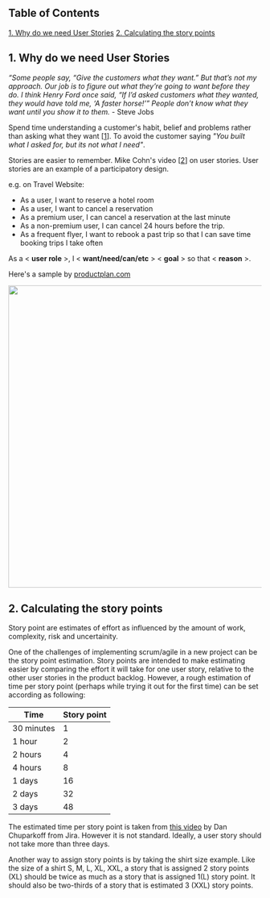 

## Table of Contents
[1. Why do we need User Stories]()
[2. Calculating the story points]()

## 1. Why do we need User Stories
_“Some people say, “Give the customers what they want.” But that’s not my approach. Our job is to figure out what they’re going to want before they do. I think Henry Ford once said, “If I’d asked customers what they wanted, they would have told me, ‘A faster horse!’” People don’t know what they want until you show it to them._ - Steve Jobs

Spend time understanding a customer's habit, belief and problems rather than asking what they want [[1](https://productcoalition.com/dont-ask-users-what-they-want-8a842bce274b)]. To avoid the customer saying _"You built what I asked for, but its not what I need"_.  

Stories are easier to remember. 
Mike Cohn's video [[2](https://www.youtube.com/watch?v=6q5-cVeNjCE)] on user stories. 
User stories are an example of a participatory design.

e.g.  on Travel Website:
- As a user, I want to reserve a hotel room
- As a user, I want to cancel a reservation
- As a premium user, I can cancel a reservation at the last minute
- As a non-premium user, I can cancel 24 hours before the trip.  
- As a frequent flyer, I want to rebook a past trip so that I can save time booking trips I take often

As a < __user role__ >, I < __want/need/can/etc__ > < __goal__ > so that < __reason__ >.

Here's a sample by [productplan.com](https://www.productplan.com)

<img src = "https://www.productplan.com/uploads/2019/01/user-story-1024x536.png" width= 600>

## 2. Calculating the story points

Story point are estimates of effort as influenced by the amount of work, complexity, risk and uncertainity.

One of the challenges of implementing scrum/agile in a new project can be the story point estimation. Story points are intended to make estimating easier by comparing the effort it will take for one user story, relative to the other user stories in the product backlog. However, a rough estimation of time per story point (perhaps while trying it out for the first time) can be set according as following: 

| Time  | Story point  |
|---|---|
| 30 minutes |1 |
| 1 hour | 2  |
| 2 hours | 4  |
| 4 hours | 8  |
| 1 days | 16  |
| 2 days | 32  |
| 3 days | 48  |

The estimated time per story point is taken from [this video](https://www.youtube.com/watch?v=NrHpXvDXVrw) by Dan Chuparkoff from Jira. However it is not standard. 
Ideally, a user story should not take more than three days. 

Another way to assign story points is by taking the shirt size example. Like the size of a shirt S, M, L, XL, XXL, a story that is assigned 2 story points (XL) should be twice as much as a story that is assigned 1(L) story point. It should also be two-thirds of a story that is estimated 3 (XXL) story points.


